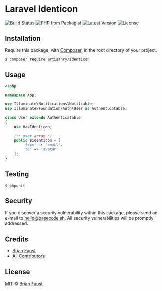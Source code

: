 # Laravel Identicon

[![Build Status](https://img.shields.io/travis/artisanry/Identicon/master.svg?style=flat-square)](https://travis-ci.org/artisanry/Identicon)
[![PHP from Packagist](https://img.shields.io/packagist/php-v/artisanry/identicon.svg?style=flat-square)]()
[![Latest Version](https://img.shields.io/github/release/artisanry/Identicon.svg?style=flat-square)](https://github.com/artisanry/Identicon/releases)
[![License](https://img.shields.io/packagist/l/artisanry/Identicon.svg?style=flat-square)](https://packagist.org/packages/artisanry/Identicon)

## Installation

Require this package, with [Composer](https://getcomposer.org/), in the root directory of your project.

``` bash
$ composer require artisanry/identicon
```

## Usage

``` php
<?php

namespace App;

use Illuminate\Notifications\Notifiable;
use Illuminate\Foundation\Auth\User as Authenticatable;

class User extends Authenticatable
{
    use HasIdenticon;

    /** @var array */
    public $identicon = [
        'from' => 'email',
        'to' => 'avatar'
    ];
}
```

## Testing

``` bash
$ phpunit
```

## Security

If you discover a security vulnerability within this package, please send an e-mail to hello@basecode.sh. All security vulnerabilities will be promptly addressed.

## Credits

- [Brian Faust](https://github.com/faustbrian)
- [All Contributors](../../contributors)

## License

[MIT](LICENSE) © [Brian Faust](https://basecode.sh)
